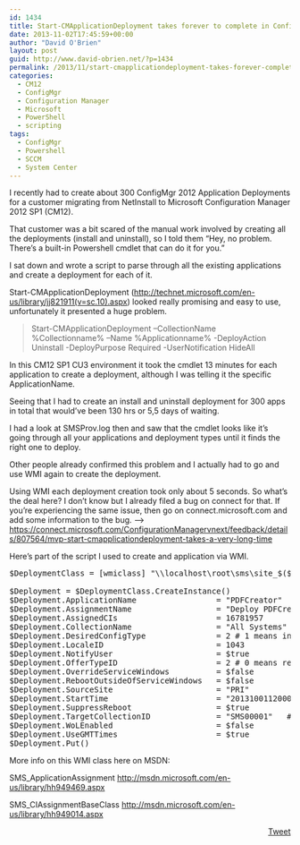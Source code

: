 ```yaml
---
id: 1434
title: Start-CMApplicationDeployment takes forever to complete in ConfigMgr
date: 2013-11-02T17:45:59+00:00
author: "David O'Brien"
layout: post
guid: http://www.david-obrien.net/?p=1434
permalink: /2013/11/start-cmapplicationdeployment-takes-forever-complete-configmgr/
categories:
  - CM12
  - ConfigMgr
  - Configuration Manager
  - Microsoft
  - PowerShell
  - scripting
tags:
  - ConfigMgr
  - Powershell
  - SCCM
  - System Center
---
```

I recently had to create about 300 ConfigMgr 2012 Application Deployments for a customer migrating from NetInstall to Microsoft Configuration Manager 2012 SP1 (CM12).

That customer was a bit scared of the manual work involved by creating all the deployments (install and uninstall), so I told them “Hey, no problem. There’s a built-in Powershell cmdlet that can do it for you.”

I sat down and wrote a script to parse through all the existing applications and create a deployment for each of it.

Start-CMApplicationDeployment (<a href="http://technet.microsoft.com/en-us/library/jj821911(v=sc.10).aspx" onclick="_gaq.push(['_trackEvent', 'outbound-article', 'http://technet.microsoft.com/en-us/library/jj821911(v=sc.10).aspx', 'http://technet.microsoft.com/en-us/library/jj821911(v=sc.10).aspx']);" >http://technet.microsoft.com/en-us/library/jj821911(v=sc.10).aspx</a>) looked really promising and easy to use, unfortunately it presented a huge problem.

> Start-CMApplicationDeployment –CollectionName %Collectionname% –Name %Applicationname% -DeployAction Uninstall -DeployPurpose Required -UserNotification HideAll

In this CM12 SP1 CU3 environment it took the cmdlet 13 minutes for each application to create a deployment, although I was telling it the specific ApplicationName.
  
Seeing that I had to create an install and uninstall deployment for 300 apps in total that would’ve been 130 hrs or 5,5 days of waiting.
  
I had a look at SMSProv.log then and saw that the cmdlet looks like it’s going through all your applications and deployment types until it finds the right one to deploy.

Other people already confirmed this problem and I actually had to go and use WMI again to create the deployment.

Using WMI each deployment creation took only about 5 seconds. So what’s the deal here? I don’t know but I already filed a bug on connect for that. If you’re experiencing the same issue, then go on connect.microsoft.com and add some information to the bug. –> <a href="https://connect.microsoft.com/ConfigurationManagervnext/feedback/details/807564/mvp-start-cmapplicationdeployment-takes-a-very-long-time" onclick="_gaq.push(['_trackEvent', 'outbound-article', 'https://connect.microsoft.com/ConfigurationManagervnext/feedback/details/807564/mvp-start-cmapplicationdeployment-takes-a-very-long-time', 'https://connect.microsoft.com/ConfigurationManagervnext/feedback/details/807564/mvp-start-cmapplicationdeployment-takes-a-very-long-time']);" >https://connect.microsoft.com/ConfigurationManagervnext/feedback/details/807564/mvp-start-cmapplicationdeployment-takes-a-very-long-time</a>

Here’s part of the script I used to create and application via WMI.

<pre class="csharpcode">$DeploymentClass = [wmiclass] <span class="str">"\\localhost\root\sms\site_$($SiteCode):SMS_ApplicationAssignment"</span>

$Deployment = $DeploymentClass.CreateInstance()
$Deployment.ApplicationName                 = <span class="str">"PDFCreator"</span>
$Deployment.AssignmentName                  = <span class="str">"Deploy PDFCreator"</span>
$Deployment.AssignedCIs                     = 16781957
$Deployment.CollectionName                  = <span class="str">"All Systems"</span>
$Deployment.DesiredConfigType               = 2 # 1 means install, 2 means uninstall
$Deployment.LocaleID                        = 1043
$Deployment.NotifyUser                      = $<span class="kwrd">true</span>
$Deployment.OfferTypeID                     = 2 # 0 means required, 2 means available
$Deployment.OverrideServiceWindows          = $<span class="kwrd">false</span>
$Deployment.RebootOutsideOfServiceWindows   = $<span class="kwrd">false</span>
$Deployment.SourceSite                      = <span class="str">"PRI"</span>
$Deployment.StartTime                       = <span class="str">"20131001120000.000000+***"</span>
$Deployment.SuppressReboot                  = $<span class="kwrd">true</span>
$Deployment.TargetCollectionID              = <span class="str">"SMS00001"</span>   # CollectionID where <span class="kwrd">to</span> deploy it <span class="kwrd">to</span>
$Deployment.WoLEnabled                      = $<span class="kwrd">false</span>
$Deployment.UseGMTTimes                     = $<span class="kwrd">true</span>
$Deployment.Put()</pre>

More info on this WMI class here on MSDN:

SMS_ApplicationAssignment <a href="http://msdn.microsoft.com/en-us/library/hh949469.aspx" onclick="_gaq.push(['_trackEvent', 'outbound-article', 'http://msdn.microsoft.com/en-us/library/hh949469.aspx', 'http://msdn.microsoft.com/en-us/library/hh949469.aspx']);" >http://msdn.microsoft.com/en-us/library/hh949469.aspx</a>
  
SMS_CIAssignmentBaseClass <a href="http://msdn.microsoft.com/en-us/library/hh949014.aspx" onclick="_gaq.push(['_trackEvent', 'outbound-article', 'http://msdn.microsoft.com/en-us/library/hh949014.aspx', 'http://msdn.microsoft.com/en-us/library/hh949014.aspx']);" >http://msdn.microsoft.com/en-us/library/hh949014.aspx</a> 

<div style="float: right; margin-left: 10px;">
  <a href="https://twitter.com/share" onclick="_gaq.push(['_trackEvent', 'outbound-article', 'https://twitter.com/share', 'Tweet']);" class="twitter-share-button" data-hashtags="ConfigMgr,Powershell,SCCM,System+Center" data-count="vertical" data-url="http://www.david-obrien.net/2013/11/start-cmapplicationdeployment-takes-forever-complete-configmgr/">Tweet</a>
</div>
